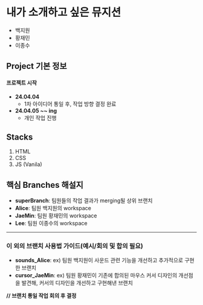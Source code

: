 # 내가 소개하고 싶은 뮤지션
- 백지원
- 황재민
- 이종수

## Project 기본 정보
#### 프로젝트 시작
- **24.04.04**
  - 1차 아이디어 통일 후, 작업 방향 결정 완료
- **24.04.05 ~~ ing**
  - 개인 작업 진행
 
## Stacks
1. HTML
2. CSS
3. JS (Vanila)

## 핵심 Branches 해설지
- **superBranch**: 팀원들의 작업 결과가 merging될 상위 브랜치
- **Alice**: 팀원 백지원의 workspace
- **JaeMin**: 팀원 황재민의 workspace
- **Lee**: 팀원 이종수의 workspace
---
### 이 외의 브랜치 사용법 가이드(예시/회의 및 합의 필요)
- **sounds_Alice**: ex) 팀원 백지원이 사운드 관련 기능을 개선하고 추가적으로 구현한 브랜치
- **cursor_JaeMin**: ex) 팀원 황재민이 기존에 합의된 마우스 커서 디자인의 개선점을 발견해, 커서의 디자인을 개선하고 구현해낸 브랜치  

**// 브랜치 통일 작업 회의 후 결정**
